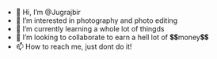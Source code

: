 - 👋 Hi, I’m @Jugrajbir
- 👀 I’m interested in photography and photo editing
- 🌱 I’m currently learning a whole lot of thingds
- 💞️ I’m looking to collaborate to earn a hell lot of 💲💲money💲💲
- 📫 How to reach me, just dont do it!

<!---
Jugrajbir/Jugrajbir is a ✨ special ✨ repository because its `README.md` (this file) appears on your GitHub profile.
You can click the Preview link to take a look at your changes.
--->
